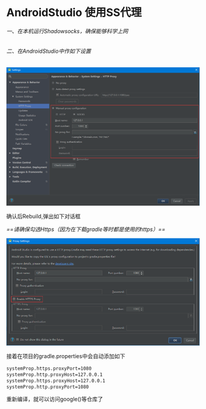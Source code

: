 # AndroidStudio 使用SS代理

###### 一、在本机运行Shadowsocks，确保能够科学上网
###### 二、在AndroidStudio中作如下设置

![AndroidStudio设置截图1](resources/images/androidStudio-ss-setting01.png)

确认后Rebuild,弹出如下对话框

*==请确保勾选Https（因为在下载gradle等时都是使用的https）==*

![AndroidStudio设置截图2](resources/images/androidStudio-ss-setting02.png)

接着在项目的gradle.properties中会自动添加如下

```
systemProp.https.proxyPort=1080
systemProp.http.proxyHost=127.0.0.1
systemProp.https.proxyHost=127.0.0.1
systemProp.http.proxyPort=1080
```
重新编译，就可以访问google()等仓库了